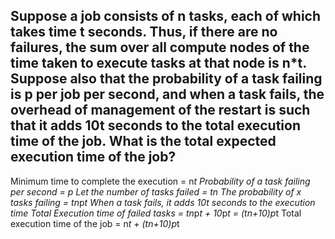 ## Suppose a job consists of n tasks, each of which takes time t seconds. Thus, if there are no failures, the sum over all compute nodes of the time taken to execute tasks at that node is n*t. Suppose also that the probability of a task failing is p per job per second, and when a task fails, the overhead of management of the restart is such that it adds 10t seconds to the total execution time of the job. What is the total expected execution time of the job?

Minimum time to complete the execution = n*t
Probability of a task failing per second = p
Let the number of tasks failed = tn
The probability of x tasks failing  = tn*p*t
When a task fails, it adds 10t seconds to the execution time
Total Execution time of failed tasks = tn*p*t + 10*p*t = (tn+10)p*t
Total execution time of the job = n*t + (tn+10)p*t
